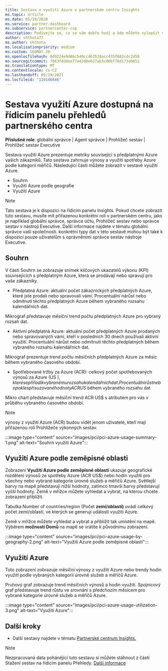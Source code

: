 ```yaml
---
title: Sestava o využití Azure v partnerském centru Insights
ms.topic: article
ms.date: 05/19/2020
ms.service: partner-dashboard
ms.subservice: partnercenter-csp
description: Podívejte se, co se vám dobře hodí a kde můžete vylepšit využití předplatných Azure, která zákazníkům prodáváte nebo spravujete pro vaše zákazníky.
author: shthota77
ms.author: shthota
ms.localizationpriority: medium
ms.custom: SEOMAY.20
ms.openlocfilehash: 0d9224e9d86c540cc463538acc435f682cdc2d58
ms.sourcegitcommit: 7063fdddee77ad2d8e627ab3c806f76d173ab652
ms.translationtype: MT
ms.contentlocale: cs-CZ
ms.lasthandoff: 05/19/2021
ms.locfileid: "110146846"
---
```

# <a name="azure-usage-report-available-from-the-partner-center-insights-dashboard"></a>Sestava využití Azure dostupná na řídicím panelu přehledů partnerského centra

**Příslušné role**: globální správce | Agent správce | Prohlížeč sestav | Prohlížeč sestav Executive

Sestava využití Azure prezentuje metriky související s předplatnými Azure vašich zákazníků. Tato sestava zahrnuje výnosy a využití spotřeby Azure podle kategorií měřičů. Následující části můžete zobrazit v sestavě využití Azure.

- Souhrn
- Využití Azure podle geografie
- Využití Azure

 > [!NOTE]
 > Tato sestava je k dispozici na řídicím panelu Insights. Pokud chcete zobrazit tuto sestavu, musíte mít přiřazenou konkrétní roli v partnerském centru, jako je například globální správce, správce účtu, Prohlížeč sestav nebo správce sestav v nástroji Executive. Další informace najdete v tématu globální správce vaší společnosti. konkrétní typy dat v této sestavě mohou být také k dispozici pouze uživatelům s oprávněními správce sestav nástroje Executive.

## <a name="summary"></a>Souhrn

V části Souhrn se zobrazuje snímek klíčových ukazatelů výkonu (KPI) souvisejících s předplatným Azure, která se prodávají nebo spravují pro vaše zákazníky.  

- Předplatná Azure: aktuální počet zákaznických předplatných Azure, které jste prodali nebo spravovali vámi.
Procentuální nárůst nebo odmítnutí těchto předplatných Azure během vybraného rozsahu kalendářních dat.

Mikrograf představuje měsíční trend počtu předplatných Azure pro vybraný rozsah dat.
- Aktivní předplatná Azure: aktuální počet předplatných Azure prodaných nebo spravovaných vámi, kteří v posledních 30 dnech používali aktivní využití.
Procentuální nárůst nebo odmítnutí těchto předplatných během vybraného rozsahu kalendářních dat.

Mikrograf prezentuje trend počtu měsíčních předplatných Azure za měsíc během vybraného časového období.

- Spotřebované tržby za Azure (ACR): celkový počet spotřebovaných výnosů za Azure (US $), které se přiřadí k vybranému rozsahu kalendářních dat.
Procentuální růst nebo pokles přisuzované hodnoty ACR US$ během vybraného rozsahu dat 

Mikro chart představuje měsíční trend ACR US$ s atributem pro vás v průběhu vybraného časového období.


> [!NOTE]
 > výnosy z využití Azure (ACR) budou vidět jenom uživatelé, kteří mají přiřazenou roli Prohlížeče výkonných sestav.

:::image type="content" source="images/pci/pci-azure-usage-summary-1.png" alt-text="Souhrn využití Azure":::

## <a name="azure-usage-by-geography"></a>Využití Azure podle zeměpisné oblasti

Zobrazení **Využití Azure podle zeměpisné oblasti** ukazuje geografické rozdělení výnosů ze spotřeby Azure (ACR US$) nebo hodin využití pro všechny nebo vybrané kategorie úrovně služeb a měřičů Azure. Světlejší barvy na mapě představují nižší hodnoty, zatímco tmavší barvy představují vyšší hodnoty. Země v mřížce můžete vyhledat a vybrat, na kterou chcete zobrazení přiblížit. 

Tabulka Number of countries/region (Počet **zemí/oblastí)** uvádí celkový počet zemí/oblastí, ve kterých se generují události využití Azure.

Země v mřížce můžete vyhledat a vybrat a přiblížit tak umístění na mapě. Výběrem **možnosti Domů** na mapě se vrátíte k původnímu zobrazení.

:::image type="content" source="images/pci/pci-azure-usage-by-geography-2.png" alt-text="Využití Azure podle zeměpisné oblasti":::

## <a name="azure-utilization"></a>Využití Azure

Toto zobrazení zobrazuje měsíční výnosy z využití Azure nebo trendy hodin využití podle vybraných kategorií úrovně služeb a měřičů Azure. 

Pruhový graf zobrazuje trend měsíčních výnosů a hodin využití. Spojnicový graf představuje trend růstu ve srovnání s předchozím měsícem pro vybrané kategorie úrovně služeb a měřičů Azure.

:::image type="content" source="images/pci/pci-azure-usage-utilization-3.png" alt-text="Využití Azure":::

## <a name="next-steps"></a>Další kroky

- Další sestavy najdete v tématu [Partnerské centrum Insights.](partner-center-insights.md)

>[!NOTE] 
> Nezpracovaná data pohánějící tuto sestavu si můžete stáhnout z části Stažení sestav na řídicím panelu Přehledy. [Další informace](pci-download-reports.md) 
